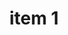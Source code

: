 ---
layout: post
categories: SWGA
title: "item 1"
title_link: "https://sendy.newgazette.co/w/A4yZPT8lDFIBbkqLkLiVoQ"
---